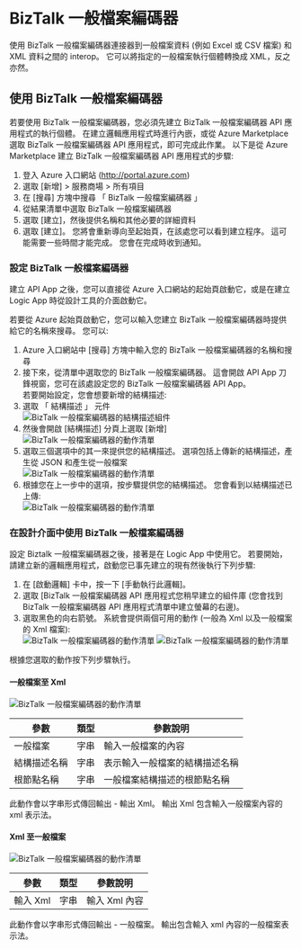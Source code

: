 <properties 
   pageTitle="BizTalk 一般檔案編碼器" 
   description="BizTalk 一般檔案編碼器" 
   services="app-service\logic" 
   documentationCenter=".net,nodejs,java" 
   authors="rajram" 
   manager="dwrede" 
   editor=""/>

<tags
   ms.service="app-service-logic"   
   ms.devlang="multiple"
   ms.topic="article"
   ms.tgt_pltfrm="na"
   ms.workload="integration" 
   ms.date="10/29/2015"
   ms.author="rajram"/>


# BizTalk 一般檔案編碼器

使用 BizTalk 一般檔案編碼器連接器到一般檔案資料 (例如 Excel 或 CSV 檔案) 和 XML 資料之間的 interop。 它可以將指定的一般檔案執行個體轉換成 XML，反之亦然。

## 使用 BizTalk 一般檔案編碼器

若要使用 BizTalk 一般檔案編碼器，您必須先建立 BizTalk 一般檔案編碼器 API 應用程式的執行個體。 在建立邏輯應用程式時進行內嵌，或從 Azure Marketplace 選取 BizTalk 一般檔案編碼器 API 應用程式，即可完成此作業。 以下是從 Azure Marketplace 建立 BizTalk 一般檔案編碼器 API 應用程式的步驟:
1. 登入 Azure 入口網站 (http://portal.azure.com)
2. 選取 [新增] > 服務商場 > 所有項目
3. 在 [搜尋] 方塊中搜尋 「 BizTalk 一般檔案編碼器 」
4. 從結果清單中選取 BizTalk 一般檔案編碼器
5. 選取 [建立]，然後提供名稱和其他必要的詳細資料
6. 選取 [建立]。 您將會重新導向至起始頁，在該處您可以看到建立程序。 這可能需要一些時間才能完成。 您會在完成時收到通知。

### 設定 BizTalk 一般檔案編碼器

建立 API App 之後，您可以直接從 Azure 入口網站的起始頁啟動它，或是在建立 Logic App 時從設計工具的介面啟動它。

若要從 Azure 起始頁啟動它，您可以輸入您建立 BizTalk 一般檔案編碼器時提供給它的名稱來搜尋。 您可以:
1. Azure 入口網站中 [搜尋] 方塊中輸入您的 BizTalk 一般檔案編碼器的名稱和搜尋
2. 接下來，從清單中選取您的 BizTalk 一般檔案編碼器。 這會開啟 API App 刀鋒視窗，您可在該處設定您的 BizTalk 一般檔案編碼器 API App。  
若要開始設定，您會想要新增的結構描述:
1. 選取 「 結構描述 」 元件  
![BizTalk 一般檔案編碼器的結構描述組件][2]
2. 然後會開啟 [結構描述] 分頁上選取 [新增]  
![BizTalk 一般檔案編碼器的動作清單][7]
3. 選取三個選項中的其一來提供您的結構描述。 選項包括上傳新的結構描述，產生從 JSON 和產生從一般檔案  
![BizTalk 一般檔案編碼器的動作清單][8]
4. 根據您在上一步中的選項，按步驟提供您的結構描述。 您會看到以結構描述已上傳:  
![BizTalk 一般檔案編碼器的動作清單][9]

### 在設計介面中使用 BizTalk 一般檔案編碼器

設定 Biztalk 一般檔案編碼器之後，接著是在 Logic App 中使用它。 若要開始，請建立新的邏輯應用程式，啟動您已事先建立的現有然後執行下列步驟:
1. 在 [啟動邏輯] 卡中，按一下 [手動執行此邏輯]。
2. 選取 [BizTalk 一般檔案編碼器 API 應用程式您稍早建立的組件庫 (您會找到 BizTalk 一般檔案編碼器 API 應用程式清單中建立螢幕的右邊)。
3. 選取黑色的向右箭號。 系統會提供兩個可用的動作 (一般為 Xml 以及一般檔案的 Xml 檔案):  
![BizTalk 一般檔案編碼器的動作清單][1] ![BizTalk 一般檔案編碼器的動作清單][4]

根據您選取的動作按下列步驟執行。

#### 一般檔案至 Xml

![BizTalk 一般檔案編碼器的動作清單][5]

 參數| 類型| 參數說明
---|---|---
 一般檔案| 字串| 輸入一般檔案的內容
 結構描述名稱| 字串| 表示輸入一般檔案的結構描述名稱
 根節點名稱| 字串| 一般檔案結構描述的根節點名稱


此動作會以字串形式傳回輸出 - 輸出 Xml。 輸出 Xml 包含輸入一般檔案內容的 xml 表示法。

#### Xml 至一般檔案

![BizTalk 一般檔案編碼器的動作清單][6]

 參數| 類型| 參數說明
---|---|---
 輸入 Xml| 字串| 輸入 Xml 內容

此動作會以字串形式傳回輸出 - 一般檔案。 輸出包含輸入 xml 內容的一般檔案表示法。



[1]: ./media/app-service-logic-flatfile-encoder/FlatFileEncoder.ClickToConfigure.PNG 
[2]: ./media/app-service-logic-flatfile-encoder/FlatFileEncoder.SchemasPart.PNG 
[3]: ./media/app-service-logic-flatfile-encoder/FlatFileEncoder.SchemaUpload.PNG 
[4]: ./media/app-service-logic-flatfile-encoder/FlatFileEncoder.ListOfActions.PNG 
[5]: ./media/app-service-logic-flatfile-encoder/FlatFileEncoder.FlatFileToXml.PNG 
[6]: ./media/app-service-logic-flatfile-encoder/FlatFileEncoder.XmlToFlatFile.PNG 
[7]: ./media/app-service-logic-flatfile-encoder/flatfileencoder.addschema.PNG 
[8]: ./media/app-service-logic-flatfile-encoder/flatfileencoder.selectschemauploadoption.PNG 
[9]: ./media/app-service-logic-flatfile-encoder/flatfileencoder.shemauploaded.PNG 

